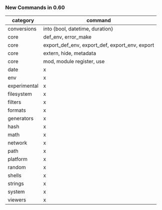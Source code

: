 
### New Commands in 0.60

| category | command |
| -------- | ------- |
| conversions | into {bool, datetime, duration} |
| core | def_env, error_make |
| core | export_def_env, export_def, export_env, export |
| core | extern, hide, metadata  |
| core | mod, module register, use |
| date | x |
| env | x |
| experimental | x |
| filesystem | x |
| filters | x |
| formats | x |
| generators | x |
| hash | x |
| math | x |
| network | x |
| path | x |
| platform | x |
| random | x |
| shells | x |
| strings | x |
| system | x |
| viewers | x |
